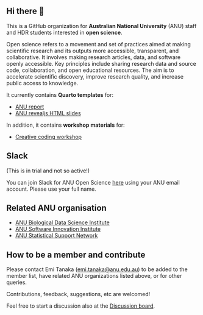 ## Hi there 👋

This is a GitHub organization for **Australian National University** (ANU) staff and HDR students interested in **open science**. 

Open science refers to a movement and set of practices aimed at making scientific research and its outputs more accessible, transparent, and collaborative. It involves making research articles, data, and software openly accessible. Key principles include sharing research data and source code, collaboration, and open educational resources. The aim is to accelerate scientific discovery, improve research quality, and increase public access to knowledge.

It currently contains **Quarto templates** for:

- [ANU report](https://github.com/anuopensci/quarto-anu-report)
- [ANU revealjs HTML slides](https://github.com/anuopensci/quarto-anu-revealjs)

In addition, it contains **workshop materials** for:

- [Creative coding workshop](https://anuopensci.github.io/creative-coding/)

## Slack

(This is in trial and not so active!)

You can join Slack for ANU Open Science [here](https://join.slack.com/t/anuopensci/signup) using your ANU email account. Please use your full name. 

## Related ANU organisation 

- [ANU Biological Data Science Institute](https://github.com/anu-bdsi)
- [ANU Software Innovation Institute](https://github.com/anusii)
- [ANU Statistical Support Network](https://github.com/ANUStatSupportoNline)

## How to be a member and contribute

Please contact Emi Tanaka (emi.tanaka@anu.edu.au) to be added to the member list, have related ANU organizations listed above, or for other queries. 

Contributions, feedback, suggestions, etc are welcomed! 

Feel free to start a discussion also at the [Discussion board](https://github.com/orgs/anuopensci/discussions). 

